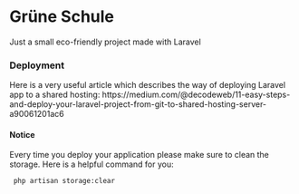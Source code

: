 <h1 class="center"> Grüne Schule </h1>
<p> Just a small eco-friendly project made with Laravel </p>


<h3> Deployment </h3> 
<p> 
    Here is a very useful article which describes the way of deploying Laravel app to a shared hosting: 
    https://medium.com/@decodeweb/11-easy-steps-and-deploy-your-laravel-project-from-git-to-shared-hosting-server-a90061201ac6
</p>
<h4> Notice </h4>
<p> 
    Every time you deploy your application please make sure to clean the storage. Here is a helpful command for you:
</p>
<code> php artisan storage:clear </code>
  

